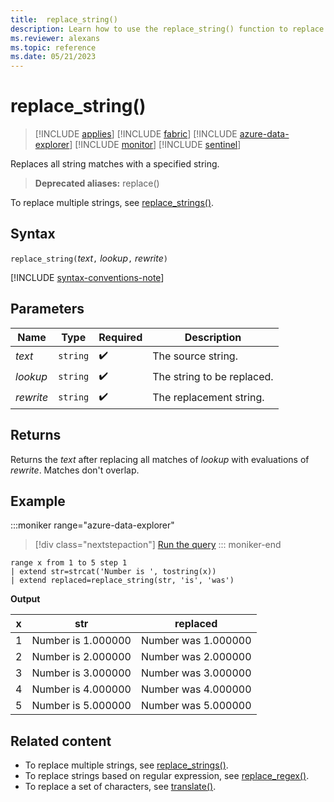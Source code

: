 ```yaml
---
title:  replace_string()
description: Learn how to use the replace_string() function to replace all string matches with another string.
ms.reviewer: alexans
ms.topic: reference
ms.date: 05/21/2023
---
```

# replace_string()

> [!INCLUDE [applies](../includes/applies-to-version/applies.md)] [!INCLUDE [fabric](../includes/applies-to-version/fabric.md)] [!INCLUDE [azure-data-explorer](../includes/applies-to-version/azure-data-explorer.md)] [!INCLUDE [monitor](../includes/applies-to-version/monitor.md)] [!INCLUDE [sentinel](../includes/applies-to-version/sentinel.md)]

Replaces all string matches with a specified string.

> **Deprecated aliases:** replace()

To replace multiple strings, see [replace_strings()](replace-strings-function.md).

## Syntax

`replace_string(`*text*`,` *lookup*`,` *rewrite*`)`

[!INCLUDE [syntax-conventions-note](../includes/syntax-conventions-note.md)]

## Parameters

|Name|Type|Required|Description|
|--|--|--|--|
|*text*| `string` | :heavy_check_mark:|The source string.|
|*lookup*| `string` | :heavy_check_mark:|The string to be replaced.|
|*rewrite*| `string` | :heavy_check_mark:|The replacement string.|

## Returns

Returns the *text* after replacing all matches of *lookup* with evaluations of *rewrite*. Matches don't overlap.

## Example

:::moniker range="azure-data-explorer"
> [!div class="nextstepaction"]
> <a href="https://dataexplorer.azure.com/clusters/help/databases/Samples?query=H4sIAAAAAAAAA0WLOwqAMBBEe08x3RqwsbD0Cl5Boq4hoEnYREzh4d1CsBjmwxuxwTEqdoknepSIAblwQt884Fo4bNplVK22tDRd58ICn0Gd0jr74NpqzI8Lp8OuvI1fmD9IrQP5rEe6bSbzAkZqfYp8AAAA" target="_blank">Run the query</a>
::: moniker-end

```kusto
range x from 1 to 5 step 1
| extend str=strcat('Number is ', tostring(x))
| extend replaced=replace_string(str, 'is', 'was')
```

**Output**

| x    | str | replaced|
|---|---|---|
| 1    | Number is 1.000000  | Number was 1.000000|
| 2    | Number is 2.000000  | Number was 2.000000|
| 3    | Number is 3.000000  | Number was 3.000000|
| 4    | Number is 4.000000  | Number was 4.000000|
| 5    | Number is 5.000000  | Number was 5.000000|

## Related content

* To replace multiple strings, see [replace_strings()](replace-strings-function.md).
* To replace strings based on regular expression, see [replace_regex()](replace-regex-function.md).
* To replace a set of characters, see [translate()](translate-function.md).
